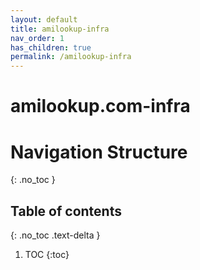 ```yaml
---
layout: default
title: amilookup-infra
nav_order: 1
has_children: true
permalink: /amilookup-infra
---
```

# amilookup.com-infra

# Navigation Structure
{: .no_toc }

## Table of contents
{: .no_toc .text-delta }

1. TOC
{:toc}
